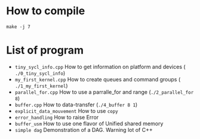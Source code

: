 # How to compile

```
make -j 7
```

# List of program

- `tiny_sycl_info.cpp` How to get information on platform and devices ( `./0_tiny_sycl_info`)
- `my_first_kernel.cpp`  How to create queues and command groups ( `./1_my_first_kernel`)
- `parallel_for.cpp` How to use a parralle\_for and range (`./2_parallel_for 8`)
- `buffer.cpp`  How to data-transfer (`./4_buffer 8 1`)
- `explicit_data_mouvement` How to use `copy`
- `error_handling` How to raise Error
- `buffer_usm` How to use one flavor of Unified shared memory 
- `simple dag` Demonstration of a DAG. Warning lot of C++
